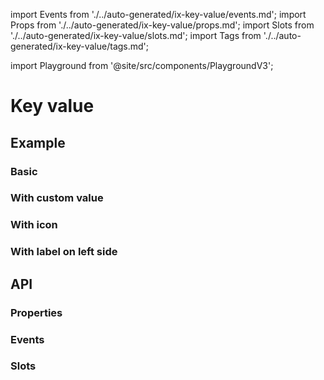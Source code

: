 import Events from './../auto-generated/ix-key-value/events.md';
import Props from './../auto-generated/ix-key-value/props.md';
import Slots from './../auto-generated/ix-key-value/slots.md';
import Tags from './../auto-generated/ix-key-value/tags.md';

import Playground from '@site/src/components/PlaygroundV3';

# Key value

<Tags />

## Example

### Basic

<Playground
  name="key-value" 
  height="16rem"
  examplesByName>
</Playground>

### With custom value

<Playground
  name="key-value-with-custom-value"
  examplesByName>
</Playground>

### With icon

<Playground
  name="key-value-with-icon"
  examplesByName>
</Playground>

### With label on left side

<Playground
  name="key-value-with-label-left"
  examplesByName>
</Playground>

## API

### Properties

<Props />

### Events 

<Events />

### Slots

<Slots />
